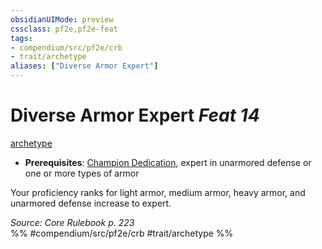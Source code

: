 ```yaml
---
obsidianUIMode: preview
cssclass: pf2e,pf2e-feat
tags:
- compendium/src/pf2e/crb
- trait/archetype
aliases: ["Diverse Armor Expert"]
---
```

# Diverse Armor Expert  *Feat 14*  
[archetype](/rules/traits/archetype.md)  

- **Prerequisites**: [Champion Dedication](/compendium/feats/champion-dedication.md), expert in unarmored defense or one or more types of armor

Your proficiency ranks for light armor, medium armor, heavy armor, and unarmored defense increase to expert.

*Source: Core Rulebook p. 223*  
%% #compendium/src/pf2e/crb #trait/archetype %%